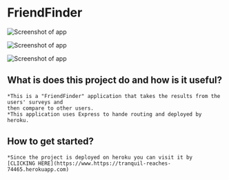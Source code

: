 # FriendFinder
![Screenshot of app](https://github.com/Finishoff/Bamazon/blob/master/x)

![Screenshot of app](https://github.com/Finishoff/Bamazon/blob/master/x)

![Screenshot of app](https://github.com/Finishoff/Bamazon/blob/master/x)

## What is does this project do and how is it useful?
    *This is a "FriendFinder" application that takes the results from the users' surveys and 
    then compare to other users.
    *This application uses Express to hande routing and deployed by heroku.

## How to get started?
    *Since the project is deployed on heroku you can visit it by 
    [CLICKING HERE](https://www.https://tranquil-reaches-74465.herokuapp.com)
     
